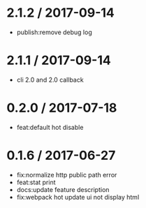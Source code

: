 
2.1.2 / 2017-09-14
==================

  * publish:remove debug log

2.1.1 / 2017-09-14
==================

  * cli 2.0 and 2.0 callback


0.2.0 / 2017-07-18
==================

  * feat:default hot disable

0.1.6 / 2017-06-27
==================

  * fix:normalize http public path error
  * feat:stat print
  * docs:update feature description
  * fix:webpack hot update ui not display html
